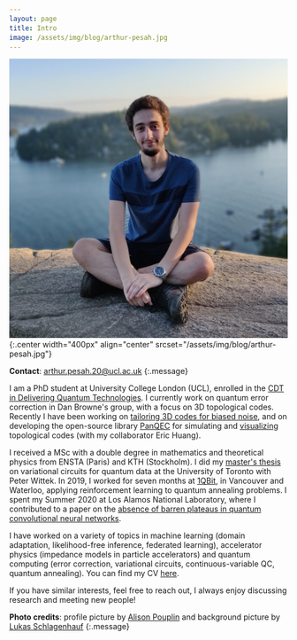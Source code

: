 ```yaml
---
layout: page
title: Intro
image: /assets/img/blog/arthur-pesah.jpg
---
```


![Profile picture](assets/img/blog/arthur-pesah.jpg){:.center width="400px" align="center" srcset="/assets/img/blog/arthur-pesah.jpg"}

**Contact**: arthur.pesah.20@ucl.ac.uk
{:.message}

I am a PhD student at University College London (UCL), 
enrolled in the [CDT in Delivering Quantum Technologies](https://www.ucl.ac.uk/quantum/study-here/cdt-delivering-quantum-technologies). I currently work on quantum error correction in Dan Browne's group, with a focus on 3D topological codes. Recently I have been working on [tailoring 3D codes for biased noise](https://arxiv.org/abs/2211.02116), and on developing the open-source library [PanQEC](https://github.com/panqec/panqec) for simulating and [visualizing](https://gui.quantumcodes.io/) topological codes (with my collaborator Eric Huang).

I received a MSc with a double degree in mathematics and theoretical physics from ENSTA (Paris) and KTH (Stockholm).
I did my [master's thesis](http://www.diva-portal.org/smash/record.jsf?pid=diva2%3A1320072&dswid=-7150) on variational circuits for quantum data 
at the University of Toronto with Peter Wittek. In 2019, I worked for seven months at [1QBit](http://1qbit.com/), in Vancouver and Waterloo, 
applying reinforcement learning to quantum annealing problems. 
I spent my Summer 2020 at Los Alamos National Laboratory, where I contributed to a paper on the [absence of barren plateaus in quantum convolutional neural networks](https://arxiv.org/abs/2011.02966).

I have worked on a variety of topics in machine learning (domain adaptation, likelihood-free inference, 
federated learning), accelerator physics (impedance models in particle accelerators) 
and quantum computing (error correction, variational circuits, continuous-variable QC, quantum annealing).
You can find my CV [here](https://artix41.github.io/assets/pdf/cv-arthur-pesah.pdf).

If you have similar interests, feel free to reach out, I always enjoy discussing research and meeting new people!


**Photo credits**: profile picture by [Alison Pouplin](http://a-pouplin.github.io) and background picture by [Lukas Schlagenhauf](https://www.flickr.com/photos/lschlagenhauf/)
{:.message}